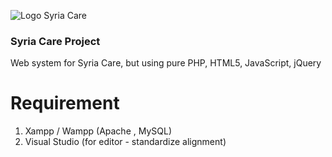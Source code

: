 ![Logo Syria Care](https://syriacare.org.my/wp-content/uploads/2017/01/14368833_1753525834901028_6768902777237582145_n.jpg)

### Syria Care Project
  Web system for Syria Care, but using pure PHP, HTML5, JavaScript, jQuery
  
# Requirement

  1. Xampp / Wampp (Apache , MySQL)
  2. Visual Studio (for editor - standardize alignment)

